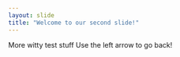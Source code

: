 ```yaml
---
layout: slide
title: "Welcome to our second slide!"
---
```

More witty test stuff
Use the left arrow to go back!
